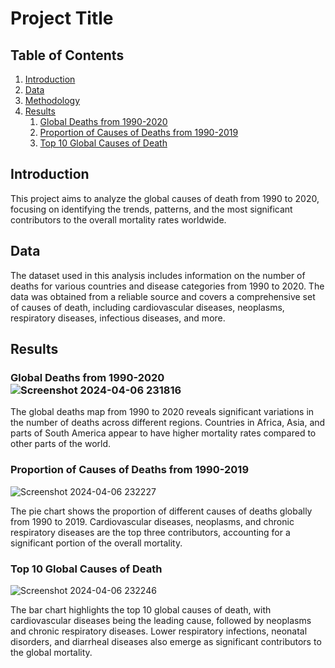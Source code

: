 # Project Title

## Table of Contents
1. [Introduction](#introduction)
2. [Data](#data)
3. [Methodology](#methodology)
4. [Results](#results)
   1. [Global Deaths from 1990-2020](#global-deaths-from-1990-2020)
   2. [Proportion of Causes of Deaths from 1990-2019](#proportion-of-causes-of-deaths-from-1990-2019)
   3. [Top 10 Global Causes of Death](#top-10-global-causes-of-death)

## Introduction
This project aims to analyze the global causes of death from 1990 to 2020, focusing on identifying the trends, patterns, and the most significant contributors to the overall mortality rates worldwide.
## Data
The dataset used in this analysis includes information on the number of deaths for various countries and disease categories from 1990 to 2020. The data was obtained from a reliable source and covers a comprehensive set of causes of death, including cardiovascular diseases, neoplasms, respiratory diseases, infectious diseases, and more.

## Results

### Global Deaths from 1990-2020![Screenshot 2024-04-06 231816](https://github.com/bereka03/Cause_of_Deaths/assets/93348926/c85a2301-9381-4902-a4e5-4ff2586283d7)


The global deaths map from 1990 to 2020 reveals significant variations in the number of deaths across different regions. Countries in Africa, Asia, and parts of South America appear to have higher mortality rates compared to other parts of the world.
### Proportion of Causes of Deaths from 1990-2019
![Screenshot 2024-04-06 232227](https://github.com/bereka03/Cause_of_Deaths/assets/93348926/a6b74aa1-0efb-4e0d-9f16-21d31fa88c41)

The pie chart shows the proportion of different causes of deaths globally from 1990 to 2019. Cardiovascular diseases, neoplasms, and chronic respiratory diseases are the top three contributors, accounting for a significant portion of the overall mortality.

### Top 10 Global Causes of Death
![Screenshot 2024-04-06 232246](https://github.com/bereka03/Cause_of_Deaths/assets/93348926/64d570ab-53e4-44a5-9d47-198347c1f85f)


The bar chart highlights the top 10 global causes of death, with cardiovascular diseases being the leading cause, followed by neoplasms and chronic respiratory diseases. Lower respiratory infections, neonatal disorders, and diarrheal diseases also emerge as significant contributors to the global mortality.
